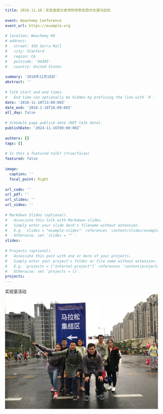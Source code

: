 ```yaml
---
title: 2018.11.18：实验室部分老师同学参加苏州太湖马拉松

event: Wowchemy Conference
event_url: https://example.org

# location: Wowchemy HQ
# address:
#   street: 450 Serra Mall
#   city: Stanford
#   region: CA
#   postcode: '94305'
#   country: United States

summary: '2018年11月18日'
abstract: ''

# Talk start and end times.
#   End time can optionally be hidden by prefixing the line with `#`.
date: '2018-11-18T13:00:00Z'
date_end: '2018-1-18T16:00:00Z'
all_day: false

# Schedule page publish date (NOT talk date).
publishDate: '2024-11-16T00:00:00Z'

authors: []
tags: []

# Is this a featured talk? (true/false)
featured: false

image:
  caption: ''
  focal_point: Right

url_code: ''
url_pdf: ''
url_slides: ''
url_video: ''

# Markdown Slides (optional).
#   Associate this talk with Markdown slides.
#   Simply enter your slide deck's filename without extension.
#   E.g. `slides = "example-slides"` references `content/slides/example-slides.md`.
#   Otherwise, set `slides = ""`.
slides:

# Projects (optional).
#   Associate this post with one or more of your projects.
#   Simply enter your project's folder or file name without extension.
#   E.g. `projects = ["internal-project"]` references `content/project/deep-learning/index.md`.
#   Otherwise, set `projects = []`.
projects:
---
```

实验室活动
<br>
![图片1](https://github.com/DEMI-Research/picx-images-hosting/raw/master/2018.11.18：实验室部分老师同学参加苏州太湖马拉松.1ovgh9hipq.webp)
